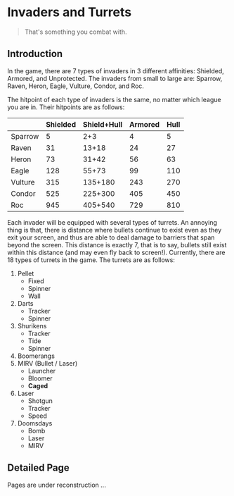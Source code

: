 # Invaders and Turrets

> That's something you combat with.

## Introduction

In the game, there are 7 types of invaders in 3 different affinities: Shielded, Armored, and Unprotected. The invaders from small to large are: Sparrow, Raven, Heron, Eagle, Vulture, Condor, and Roc.

The hitpoint of each type of invaders is the same, no matter which league you are in. Their hitpoints are as follows:

|         | Shielded | Shield+Hull | Armored | Hull |
| ------- | -------- | ----------- | ------- | ---- |
| Sparrow | 5        | 2+3         | 4       | 5    |
| Raven   | 31       | 13+18       | 24      | 27   |
| Heron   | 73       | 31+42       | 56      | 63   |
| Eagle   | 128      | 55+73       | 99      | 110  |
| Vulture | 315      | 135+180     | 243     | 270  |
| Condor  | 525      | 225+300     | 405     | 450  |
| Roc     | 945      | 405+540     | 729     | 810  |

Each invader will be equipped with several types of turrets. An annoying thing is that, there is distance where bullets continue to exist even as they exit your screen, and thus are able to deal damage to barriers that span beyond the screen. This distance is exactly 7, that is to say, bullets still exist within this distance (and may even fly back to screen!). Currently, there are 18 types of turrets in the game. The turrets are as follows:

1. Pellet
    - Fixed
    - Spinner
    - Wall
2. Darts
    - Tracker
    - Spinner
3. Shurikens
    - Tracker
    - Tide
    - Spinner
4. Boomerangs
5. MIRV (Bullet / Laser)
    - Launcher
    - Bloomer
    - **Caged**
6. Laser
    - Shotgun
    - Tracker
    - Speed
7. Doomsdays
    - Bomb
    - Laser
    - MIRV

## Detailed Page

Pages are under reconstruction ...